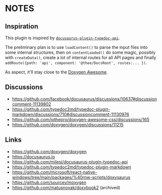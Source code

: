 # NOTES

## Inspiration

This plugin is inspired by [`docusaurus-plugin-typedoc-api`](https://github.com/milesj/docusaurus-plugin-typedoc-api/).

The preliminary plan is to use `loadContent()` to parse the input files into some internal structures, 
then on `contentLoaded()` do some magic, possibly with `createData()`, create a lot of internal routes 
for all API pages and finally `addRoute({path: 'api', component: '@thee/DocsRoot', routes:... })`.

As aspect, it'll stay close to the [Doxygen Awesome](https://jothepro.github.io/doxygen-awesome-css/).

## Discussions

- https://github.com/facebook/docusaurus/discussions/10637#discussioncomment-11139802
- https://github.com/typedoc2md/typedoc-plugin-markdown/discussions/710#discussioncomment-11130976
- https://github.com/jothepro/doxygen-awesome-css/discussions/165
- https://github.com/doxygen/doxygen/discussions/11215

## Links

- https://github.com/doxygen/doxygen
- https://docusaurus.io
- https://github.com/milesj/docusaurus-plugin-typedoc-api
- https://github.com/typedoc2md/typedoc-plugin-markdown
- https://github.com/microsoft/react-native-windows/tree/main/packages/%40rnw-scripts/doxysaurus
- https://github.com/sourcey/moxygen
- https://github.com/matusnovak/doxybook2 (archived)

